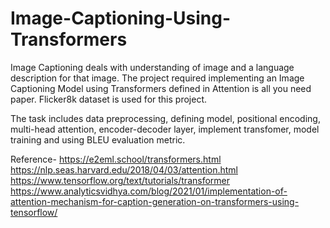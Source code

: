 # Image-Captioning-Using-Transformers
Image Captioning deals with understanding of image and a language description for that image. The project required implementing an Image Captioning Model using Transformers defined in Attention is all you need paper. Flicker8k dataset is used for this project.

The task includes data preprocessing, defining model, positional encoding, multi-head attention, encoder-decoder layer, implement transfomer, model training and using BLEU evaluation metric.

Reference- https://e2eml.school/transformers.html <br>
https://nlp.seas.harvard.edu/2018/04/03/attention.html <br>
https://www.tensorflow.org/text/tutorials/transformer <br>
https://www.analyticsvidhya.com/blog/2021/01/implementation-of-attention-mechanism-for-caption-generation-on-transformers-using-tensorflow/
